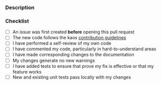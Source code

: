 ### Description
<!-- Please include a summary of the change and which issue is fixed (i.e. `closes #XXXX`). -->

### Checklist

- [ ] An issue was first created **before** opening this pull request
- [ ] The new code follows the kaos [contribution guidelines](CONTRIBUTING.md)
- [ ] I have performed a self-review of my own code
- [ ] I have commented my code, particularly in hard-to-understand areas
- [ ] I have made corresponding changes to the documentation
- [ ] My changes generate no new warnings
- [ ] I have added tests to ensure that prove my fix is effective or that my feature works
- [ ] New and existing unit tests pass locally with my changes
